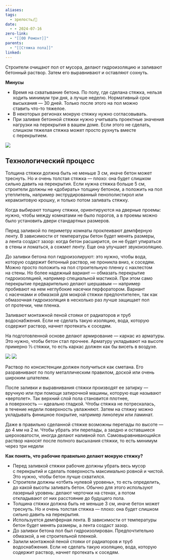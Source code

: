 ```yaml
---
aliases: 
tags:
  - зрелость/🌱
date:
  - - 2024-07-16
zero-link:
  - "[[00 Ремонт]]"
parents:
  - "[[Стяжка пола]]"
linked:
---
```

Строители очищают пол от мусора, делают гидроизоляцию и заливают бетонный раствор. Затем его выравнивают и оставляют сохнуть.

**Минусы**
- Время на схватывание бетона. По полу, где сделана стяжка, нельзя ходить минимум три дня, а лучше неделю. Нормативный срок высыхания — 30 дней. Только после этого на пол можно ставить что-то тяжелое.
- В некоторых регионах мокрую стяжку нужно согласовывать.
- При заливке бетонной стяжки нужно учитывать проектные значения нагрузки на перекрытия в вашем доме. Если этого не сделать, слишком тяжелая стяжка может просто рухнуть вместе с перекрытием.

![](Pasted%20image%2020240716084704.png)

## Технологический процесс
Толщина стяжки должна быть не меньше 3 см, иначе бетон может треснуть. Но и очень толстая стяжка — плохо: она будет слишком сильно давить на перекрытия. Если нужна стяжка больше 5 см, строители должны не «добирать» толщину бетоном, а положить на пол утеплитель, например экструдированный пенополистирол или керамзитовую крошку, и только потом заливать стяжку.

Когда выбирают толщину стяжки, ориентируются на дверные проемы: нужно, чтобы между комнатами не было порогов, а в проемы можно было установить двери стандартных размеров.

Перед заливкой по периметру комнаты проклеивают демпферную ленту. В зависимости от температуры бетон будет менять размеры, а лента создаст зазор: когда бетон расширится, он не будет упираться в стены и ломаться, а сожмет ленту. Еще она улучшает звукоизоляцию.

До заливки бетона пол гидроизолируют: это нужно, чтобы вода, которую содержит бетонный раствор, не проникла вниз, к соседям. Можно просто положить на пол строительную пленку с нахлестом на стены. Но более надежный вариант — обмазать перекрытие гидроизоляцией, например специальной мастикой. При этом само перекрытие предварительно делают шершавым — например пробивают на нем неглубокие насечки перфоратором. Вариант с насечками и обмазкой для мокрой стяжки предпочтителен, так как обмазочная гидроизоляция в несколько раз лучше защищает пол от протечки, чем пленка.

Заливают монтажной пеной стояки от радиаторов и труб водоснабжения. Если не сделать такую изоляцию, вода, которую содержит раствор, начнет протекать к соседям.

На подготовленной основе делают армирование — каркас из арматуры. Это нужно, чтобы бетон стал прочнее. Арматуру укладывают на высоте примерно ⅓ стяжки, то есть каркас должен как бы висеть в воздухе.

![](Бетон.md#^e890ba)
![](Бетон.md#^edc6c9)

Раствор по консистенции должен получиться как сметана. Его разравнивают по полу металлическим правилом, доской или очень широким шпателем.

После заливки и выравнивания стяжки производят ее затирку — вручную или при помощи затирочной машины, которую еще называют «вертолет». Так верхний слой пола становится плотнее, а поверхность — идеально гладкой. Чтобы стяжка не потрескалась, в течение недели поверхность увлажняют. Затем на стяжку можно укладывать финишное покрытие, например линолеум или ламинат.

Даже в правильно сделанной стяжке возможны перепады по высоте — до 4 мм на 2 м. Чтобы убрать эти перепады, а заодно и оставшиеся шероховатости, иногда делают наливной пол. Самовыравнивающийся раствор наносят после полного высыхания стяжки, то есть минимум через три недели


**Как понять, что рабочие правильно делают мокрую стяжку?**
- Перед заливкой стяжки рабочие должны убрать весь мусор с перекрытий и сделать поверхность максимально ровной и чистой. Это нужно, чтобы бетон лучше схватился.
- Строители должны «отбить нулевой уровень», то есть определить, до какой высоты заливать бетон. Обычно для этого используют лазерный уровень: делают черточки на стенах, а потом откладывают от них расстояние до будущего пола.
- Толщина стяжки должна быть не меньше 3 см, иначе бетон может треснуть. Но и очень толстая стяжка — плохо: она будет слишком сильно давить на перекрытия.
- Используется демпферная лента. В зависимости от температуры бетон будет менять размеры, а лента создаст зазор.
- До заливки бетона пол был гидроизолирован. Предпочтительно обмазкой, а не строительной пленкой.
- Залили монтажной пеной стояки от радиаторов и труб водоснабжения. Если не сделать такую изоляцию, вода, которую содержит раствор, начнет протекать к соседям.